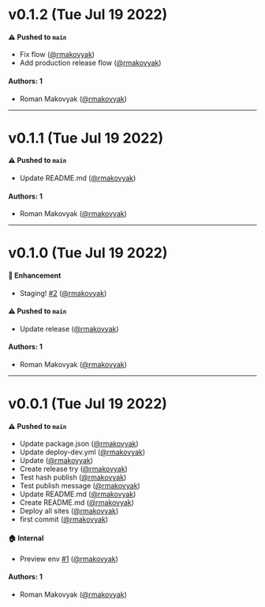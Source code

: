 # v0.1.2 (Tue Jul 19 2022)

#### ⚠️ Pushed to `main`

- Fix flow ([@rmakovyak](https://github.com/rmakovyak))
- Add production release flow ([@rmakovyak](https://github.com/rmakovyak))

#### Authors: 1

- Roman Makovyak ([@rmakovyak](https://github.com/rmakovyak))

---

# v0.1.1 (Tue Jul 19 2022)

#### ⚠️ Pushed to `main`

- Update README.md ([@rmakovyak](https://github.com/rmakovyak))

#### Authors: 1

- Roman Makovyak ([@rmakovyak](https://github.com/rmakovyak))

---

# v0.1.0 (Tue Jul 19 2022)

#### 🚀 Enhancement

- Staging! [#2](https://github.com/rmakovyak/enroute-app/pull/2) ([@rmakovyak](https://github.com/rmakovyak))

#### ⚠️ Pushed to `main`

- Update release ([@rmakovyak](https://github.com/rmakovyak))

#### Authors: 1

- Roman Makovyak ([@rmakovyak](https://github.com/rmakovyak))

---

# v0.0.1 (Tue Jul 19 2022)

#### ⚠️ Pushed to `main`

- Update package.json ([@rmakovyak](https://github.com/rmakovyak))
- Update deploy-dev.yml ([@rmakovyak](https://github.com/rmakovyak))
- Update ([@rmakovyak](https://github.com/rmakovyak))
- Create release try ([@rmakovyak](https://github.com/rmakovyak))
- Test hash publish ([@rmakovyak](https://github.com/rmakovyak))
- Test publish message ([@rmakovyak](https://github.com/rmakovyak))
- Update README.md ([@rmakovyak](https://github.com/rmakovyak))
- Create README.md ([@rmakovyak](https://github.com/rmakovyak))
- Deploy all sites ([@rmakovyak](https://github.com/rmakovyak))
- first commit ([@rmakovyak](https://github.com/rmakovyak))

#### 🏠 Internal

- Preview env [#1](https://github.com/rmakovyak/enroute-app/pull/1) ([@rmakovyak](https://github.com/rmakovyak))

#### Authors: 1

- Roman Makovyak ([@rmakovyak](https://github.com/rmakovyak))
